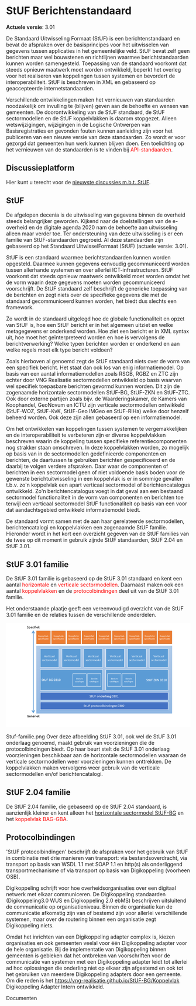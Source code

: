 # StUF Berichtenstandaard

**Actuele versie**: 3.01

De Standaard Uitwisseling Formaat (StUF) is een berichtenstandaard en bevat de afspraken over de basisprincipes voor het uitwisselen van gegevens tussen applicaties in het gemeentelijke veld. StUF bevat zelf geen berichten maar wel bouwstenen en richtlijnen waarmee berichtstandaarden kunnen worden samengesteld. Toepassing van de standaard voorkomt dat steeds opnieuw maatwerk moet worden ontwikkeld, beperkt het overleg voor het realiseren van koppelingen tussen systemen en bevordert de interoperabiliteit. StUF is beschreven in XML en gebaseerd op geaccepteerde internetstandaarden.

Verschillende ontwikkelingen maken het vernieuwen van standaarden noodzakelijk om invulling te (blijven) geven aan de behoefte en wensen van gemeenten. De doorontwikkeling van de StUF standaard, de StUF sectormodellen en de StUF koppelvlakken is daarom stopgezet. Alleen wetswijzigingen, wijzigingen in de Logische Ontwerpen van Basisregistraties en gevonden fouten kunnen aanleiding zijn voor het publiceren van een nieuwe versie van deze standaarden. Zo wordt er voor gezorgd dat gemeenten hun werk kunnen blijven doen. Een toelichting op het vernieuwen van de standaarden is te vinden bij <span style="color:red">API-standaarden</span>.

## Discussieplatform
Hier kunt u terecht voor de [nieuwste discussies m.b.t. StUF](https://github.com/VNG-Realisatie/StUF-Standaarden).

## StUF
De afgelopen decenia is de uitwisseling van gegevens binnen de overheid steeds belangrijker geworden. Kijkend naar de doelstellingen van de e-overheid en de digitale agenda 2020 nam de behoefte aan uitwisseling alleen maar verder toe. Ter ondersteuning van deze uitwisseling is er een familie van StUF-standaarden gegroeid. Al deze standaarden zijn gebaseerd op het Standaard UitwisselFormaat (StUF) (actuele versie: 3.01).

StUF is een standaard waarmee berichtstandaarden kunnen worden opgesteld. Daarmee kunnen gegevens eenvoudig gecommuniceerd worden tussen allerhande systemen en over allerlei ICT-infrastructuren. StUF voorkomt dat steeds opnieuw maatwerk ontwikkeld moet worden omdat het de vorm waarin deze gegevens moeten worden gecommuniceerd voorschrijft. De StUF standaard zelf beschrijft de generieke toepassing van de berichten en zegt niets over de specifieke gegevens die met de standaard gecommuniceerd kunnen worden, het biedt dus slechts een framework.

Zo wordt in de standaard uitgelegd hoe de globale functionaliteit en opzet van StUF is, hoe een StUF bericht er in het algemeen uitziet en welke metagegevens er onderkend worden. Hoe ziet een bericht er in XML syntax uit, hoe moet het geïnterpreteerd worden en hoe is vervolgens de berichtverwerking? Welke typen berichten worden er onderkend en aan welke regels moet elk type bericht voldoen?

Zoals hierboven al genoemd zegt de StUF standaard niets over de vorm van een specifiek bericht. Het staat dan ook los van enig informatiemodel. Op basis van een aantal informatiemodellen zoals RSGB, RGBZ en ZTC zijn echter door VNG Realisatie sectormodellen ontwikkeld op basis waarvan wel specifiek toepasbare berichten gevormd kunnen worden. Dit zijn de zogenaamde horizontale sectormodellen StUF-BG, StUF-ZKN en StUF-ZTC. Ook door externe partijen zoals bijv. de Waarderingskamer, de Kamers van Koophandel, GeoNovum en ICTU zijn verticale sectormodellen ontwikkeld (StUF-WOZ, StUF-KvK, StUF-Geo IMGeo en StUF-RIHa) welke door henzelf beheerd worden. Ook deze zijn allen gebaseerd op een informatiemodel.

Om het ontwikkelen van koppelingen tussen systemen te vergemakkelijken en de interoperabiliteit te verbeteren zijn er diverse koppelvlakken beschreven waarin de koppeling tussen specifieke referentiecomponenten nog strakker staan omschreven. In deze koppelvlakken worden, zo mogelijk op basis van in de sectormodellen gedefinieerde componenten en berichten, de daartussen te gebruiken berichten gespecificeerd en de daarbij te volgen verdere afspraken. Daar waar de componenten of berichten in een sectormodel geen of niet voldoende basis boden voor de gewenste berichtuitwisseling in een koppelvlak is er in sommige gevallen t.b.v. zo'n koppelvlak een apart verticaal sectormodel of berichtencatalogus ontwikkeld. Zo'n berichtencatalogus voegt in dat geval aan een bestaand sectormodel functionaliteit in de vorm van componenten en berichten toe terwijl een verticaal sectormodel StUF functionaliteit op basis van een voor dat aandachtsgebied ontwikkeld informatiemodel biedt.

De standaard vormt samen met de aan haar gerelateerde sectormodellen, berichtencatalogi en koppelvlakken een zogenaamde StUF familie. Hieronder wordt in het kort een overzicht gegeven van de StUF families van de twee op dit moment in gebruik zijnde StUF standaarden, StUF 2.04 en StUF 3.01.

## StUF 3.01 familie
De StUF 3.01 familie is gebaseerd op de StUF 3.01 standaard en kent een aantal <span style="color:red">horizontale</span> en <span style="color:red">verticale sectormodellen</span>. Daarnaast maken ook een aantal <span style="color:red">koppelvlakken</span> en de <span style="color:red">protocolbindingen</span> deel uit van de StUF 3.01 familie.

Het onderstaande plaatje geeft een vereenvoudigd overzicht van de StUF 3.01 familie en de relaties tussen de verschillende onderdelen.

![Stuf-familie](./images/800px-Stuf-familie.png)

Stuf-familie.png
Over deze afbeelding
StUF 3.01, ook wel de StUF 3.01 onderlaag genoemd, maakt gebruik van voorzieningen die de protocolbindingen biedt. Op haar beurt stelt de StUF 3.01 onderlaag voorzieningen beschikbaar aan de horizontale sectormodellen waaraan de verticale sectormodellen weer voorzieningen kunnen onttrekken. De koppelvlakken maken vervolgens weer gebruik van de verticale sectormodellen en/of berichtencatalogi.

## StUF 2.04 familie
De StUF 2.04 familie, die gebaseerd op de StUF 2.04 standaard, is aanzienlijk kleiner en kent alleen het [horizontale sectormodel StUF-BG](https://vng-realisatie.github.io/StUF-BG/) en het <span style="color:red">koppelvlak BAG-GBA</span>.

## Protocolbindingen
'StUF protocolbindingen' beschrijft de afspraken voor het gebruik van StUF in combinatie met drie manieren van transport: via bestandsoverdracht, via transport op basis van WSDL 1.1 met SOAP 1.1 en http(s) als onderliggend transportmechanisme of via transport op basis van Digikoppeling (voorheen OSB).

Digikoppeling schrijft voor hoe overheidsorganisaties over een digitaal netwerk met elkaar communiceren. De Digikoppeling standaarden (Digikoppeling3.0 WUS en Digikoppeling 2.0 ebMS) beschrijven uitsluitend de communicatie op organisatieniveau. Binnen de organisatie kan de communicatie afkomstig zijn van of bestemd zijn voor allerlei verschillende systemen, maar over de routering binnen een organisatie zegt Digikoppeling niets.

Omdat het inrichten van een Digikoppeling adapter complex is, kiezen organisaties en ook gemeenten veelal voor één Digikoppeling adapter voor de hele organisatie. Bij de implementatie van Digikoppeling binnen gemeenten is gebleken dat het ontbreken van voorschriften voor de communicatie van systemen met een Digikoppeling adapter leidt tot allerlei ad hoc oplossingen die onderling niet op elkaar zijn afgestemd en ook tot het gebruiken van meerdere Digikoppeling adapters door een gemeente. Om die reden is het https://vng-realisatie.github.io/StUF-BG/Koppelvlak Digikoppeling Adapter Intern ontwikkeld<span>.

Documenten

